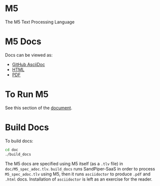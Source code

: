 # M5

The M5 Text Processing Language

# M5 Docs

Docs can be viewed as:

- [GitHub AsciiDoc](doc/M5_spec.adoc)
- [HTML](https://rweda.github.io/M5/doc/M5_spec.html)
- [PDF](https://rweda.github.io/M5/doc/M5_spec.pdf)

# To Run M5

See this section of the [document](doc/M5_spec.adoc#usage).

# Build Docs

To build docs:

```sh
cd doc
./build_docs
```

The M5 docs are specified using M5 itself (as a `.tlv` file) in `doc/M5_spec_adoc.tlv`. `build_docs` runs SandPiper-SaaS
in order to process `M5_spec_adoc.tlv` using M5, then it runs `asciidoctor` to produce `.pdf` and
`.html` docs. Installation of `asciidoctor` is left as an exercise for the reader.

